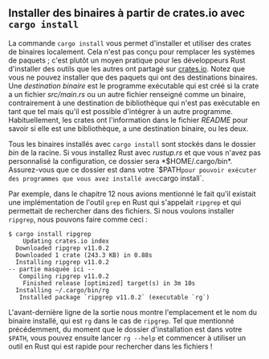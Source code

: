 <!--
## Installing Binaries from Crates.io with `cargo install`
-->

## Installer des binaires à partir de crates.io avec `cargo install`

<!--
The `cargo install` command allows you to install and use binary crates
locally. This isn’t intended to replace system packages; it’s meant to be a
convenient way for Rust developers to install tools that others have shared on
[crates.io](https://crates.io/)<!-- ignore -- >. Note that you can only install
packages that have binary targets. A *binary target* is the runnable program
that is created if the crate has a *src/main.rs* file or another file specified
as a binary, as opposed to a library target that isn’t runnable on its own but
is suitable for including within other programs. Usually, crates have
information in the *README* file about whether a crate is a library, has a
binary target, or both.
-->

La commande `cargo install` vous permet d'installer et utiliser des crates de
binaires localement. Cela n'est pas conçu pour remplacer les systèmes de
paquets ; c'est plutôt un moyen pratique pour les développeurs Rust d'installer
des outils que les autres ont partagé sur
[crates.io](https://crates.io/)<!-- ignore -->. Notez que vous ne pouvez
installer que des paquets qui ont des destinations binaires. Une *destination
binaire* est le programme exécutable qui est créé si la crate a un fichier
*src/main.rs* ou un autre fichier renseigné comme un binaire, contrairement
à une destination de bibliothèque qui n'est pas exécutable en tant que tel mais
qu'il est possible d'intégrer à un autre programme. Habituellement, les crates
ont l'information dans le fichier *README* pour savoir si elle est une
bibliothèque, a une destination binaire, ou les deux.

<!--
All binaries installed with `cargo install` are stored in the installation
root’s *bin* folder. If you installed Rust using *rustup.rs* and don’t have any
custom configurations, this directory will be *$HOME/.cargo/bin*. Ensure that
directory is in your `$PATH` to be able to run programs you’ve installed with
`cargo install`.
-->

Tous les binaires installés avec `cargo install` sont stockés dans le dossier
*bin* de la racine. Si vous installez Rust avec *rustup.rs* et que vous n'avez
pas personnalisé la configuration, ce dossier sera *$HOME/.cargo/bin*.
Assurez-vous que ce dossier est dans votre `$PATH` pour pouvoir exécuter des
programmes que vous avez installé avec `cargo install`.

<!--
For example, in Chapter 12 we mentioned that there’s a Rust implementation of
the `grep` tool called `ripgrep` for searching files. If we want to install
`ripgrep`, we can run the following:
-->

Par exemple, dans le chapitre 12 nous avions mentionné le fait qu'il existait
une implémentation de l'outil `grep` en Rust qui s'appelait `ripgrep` et qui
permettait de rechercher dans des fichiers. Si nous voulons installer
`ripgrep`, nous pouvons faire comme ceci :

<!--
<!-- manual-regeneration
cargo install something you don't have, copy relevant output below
-- >
-->

<!--
```console
$ cargo install ripgrep
    Updating crates.io index
  Downloaded ripgrep v11.0.2
  Downloaded 1 crate (243.3 KB) in 0.88s
  Installing ripgrep v11.0.2
--snip--
   Compiling ripgrep v11.0.2
    Finished release [optimized] target(s) in 3m 10s
  Installing ~/.cargo/bin/rg
   Installed package `ripgrep v11.0.2` (executable `rg`)
```
-->

```console
$ cargo install ripgrep
    Updating crates.io index
  Downloaded ripgrep v11.0.2
  Downloaded 1 crate (243.3 KB) in 0.88s
  Installing ripgrep v11.0.2
-- partie masquée ici --
   Compiling ripgrep v11.0.2
    Finished release [optimized] target(s) in 3m 10s
  Installing ~/.cargo/bin/rg
   Installed package `ripgrep v11.0.2` (executable `rg`)
```

<!--
The second-to-last line of the output shows the location and the name of the
installed binary, which in the case of `ripgrep` is `rg`. As long as the
installation directory is in your `$PATH`, as mentioned previously, you can
then run `rg --help` and start using a faster, rustier tool for searching files!
-->

L'avant-dernière ligne de la sortie nous montre l'emplacement et le nom du
binaire installé, qui est `rg` dans le cas de `ripgrep`. Tel que mentionné
précédemment, du moment que le dossier d'installation est dans votre `$PATH`,
vous pouvez ensuite lancer `rg --help` et commencer à utiliser un outil en Rust
qui est rapide pour rechercher dans les fichiers !
